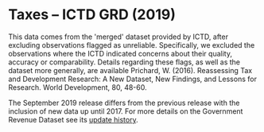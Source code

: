# Taxes – ICTD GRD (2019)

This data comes from the 'merged' dataset provided by ICTD, after excluding observations flagged as unreliable. Specifically, we excluded the observations where the ICTD indicated concerns about their quality, accuracy or comparability. Details regarding these flags, as well as the dataset more generally, are available Prichard, W. (2016). Reassessing Tax and Development Research: A New Dataset, New Findings, and Lessons for Research. World Development, 80, 48-60.

The September 2019 release differs from the previous release with the inclusion of new data up until 2017. For more details on the Government Revenue Dataset see its <a href="https://www.wider.unu.edu/about-grd">update history</a>. 